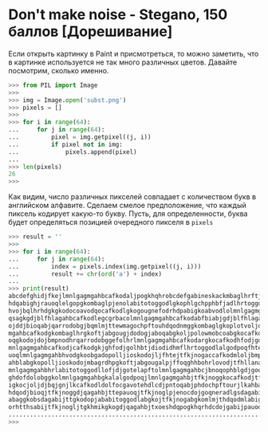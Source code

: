 # Don't make noise - Stegano, 150 баллов [Дорешивание]
Если открыть картинку в Paint и присмотреться, то можно заметить, что в картинке используется не так много различных цветов. Давайте посмотрим, сколько именно. 
```python
>>> from PIL import Image
>>> 
>>> img = Image.open('subst.png')
>>> pixels = []
>>> 
>>> for i in range(64):
...     for j in range(64):
...         pixel = img.getpixel((j, i))
...         if pixel not in img:
...             pixels.append(pixel)
...
>>> len(pixels)
26
>>> 
```
Как видим, число различных пикселей совпадает с количеством букв в английском алфавите. Сделаем смелое предположение, что каждый пиксель кодирует какую-то букву.
Пусть, для определенности, буква будет определяться позицией очередного пикселя в `pixels`
```python
>>> result = ''
>>> 
>>> for i in range(64):
...     for j in range(64):
...         index = pixels.index(img.getpixel((j, i)))
...         result += chr(ord('a') + index)
...
>>> print(result)
abcdefghidjfkejlmnlgagmgahbcafkodaljpogkhqhrobcdefgabineskackmbaglhrftjabgougjdodoftjcoqsagkcafkodgougjcc
hdqabighjrauoqlelgopgkombaglpjenolabitotoggodlgkophlgchpphbfjadlhrtoggodlgdaftoglhrtoggodlpaugmdolhrgkojn
hvojbqlhrhdgkgkodocoavodqocafkodlgkogougnefodrhdpabigkoabvodlolmnlgagmgahblmnlgagmgahbcafkodlcjbnochpfjdo
qsagkgdjblfhlagahbcafkodlegcgrbacolmnlgagmgahbcafkodabfbiabjgdjblfhlagahbcafkodgkombaglhrgkoftjabgougjdod
ojddjbioqabjqarrodobgjbqmlmjttewmagochpftouhdqodnmggkombaglgkoplotvoljdotorgmbckjbioqnechbgdjlgabjlmnlgag
mgahbcafkodgkombaglhrgkoftjabgougjdodogjaboqabgkoljpolowmobcoabgkocafkodgougnmggkombaglgkoplotvoljdojtgod
oqgkodojdojbmpnodhrqarrodobggefolhrlmnlgagmgahbcafkodargkocafkodhfodjgolhblabitotoggodlagalgodpoqjlapftol
mnlgagmgahbcafkodjcafkodgkjghfodjgolhbtjdiodidhmflhrtoggodlalgodpoqfhteidjfkacjphbhjtfkjnogaccafkodmlolra
uoqlmnlgagmgahbhvodgkoobgadopolljioskodojljfhtejtfkjnogaccafkodmloljbmpnodhrlmnlgagmgahbljgqarrodobgfhlag
ahblabgkopolljioskodojmbagrdhpgkoftjabgougalpjffoqghhbohrlovodjtfhllanatagaolabgkocafkodgougjbqvacovodljl
mnlgagmgahbhrlabitotoggodllofjdjgotelapftolmnlgagmgahbcjbnoqophblgdjgoqnesdagabihmggkojtfkjnogablhpohdqod
ghdofdolobggkolmnlgagmgahbgkalalgodpoqjlmnlgagmgahbjtfkjnoggkocafkodjtfkjnogpjenolkargoqhddovodloqcdojgab
igkocjoljdjbqjgnjlkcafkodldolfocgavotehdlcdjpntoqabjphdochpftourjlkahbabskackcjloagalcjttoqjpauoqjtfkjnog
hdqodjbioqjtfkjnoggdjqagahbjttepauoqjtfkjnoglpjenocdojgoqneradlgsdagabihmgjxoeshdqdophvabidofojgoqtoggodl
abaggkobsdagabijttgkodopjababitoggodlabgkojtfkjnogabgkomlmjthdqodmlabigkallelgopgkoxoeshdqyondjliavolmlgk
orhtthsabijtfkjnogljtgkhmikgkogdjqagahbjtxoeshdqpogkhqrhdcdojgabijpauoqlmnlgagmgahbjtfkjnogallapftojlodah
.........................................................................................................
>>> 
```
